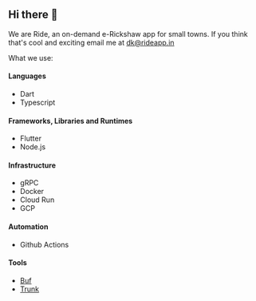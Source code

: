 ## Hi there 👋

We are Ride, an on-demand e-Rickshaw app for small towns. If you think that's cool and exciting email me at dk@rideapp.in

What we use:
 #### Languages
  * Dart
  * Typescript
 #### Frameworks, Libraries and Runtimes
  * Flutter
  * Node.js
 #### Infrastructure
  * gRPC
  * Docker
  * Cloud Run
  * GCP
#### Automation
  * Github Actions
#### Tools
  * [Buf](https://buf.build)
  * [Trunk](https://trunk.io)
